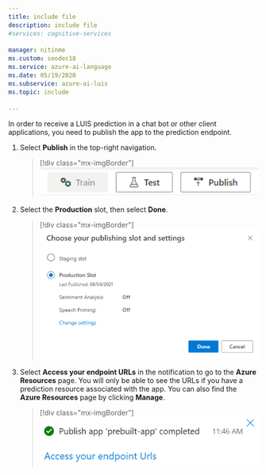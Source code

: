 ```yaml
---
title: include file
description: include file
#services: cognitive-services

manager: nitinme
ms.custom: seodec18
ms.service: azure-ai-language
ms.date: 05/19/2020
ms.subservice: azure-ai-luis
ms.topic: include

---
```


In order to receive a LUIS prediction in a chat bot or other client applications, you need to publish the app to the prediction endpoint.

1. Select **Publish** in the top-right navigation.
    
    > [!div class="mx-imgBorder"]
    > ![A screenshot of the button for publishing to the endpoint.](../media/howto-publish/publish-button.png)

1. Select the **Production** slot, then select **Done**.

    > [!div class="mx-imgBorder"]
    > ![A screenshot of LUIS publishing to the endpoint.](../media/howto-publish/publish-app-popup.png)

1. Select **Access your endpoint URLs** in the notification to go to the **Azure Resources** page. You will only be able to see the URLs if you have a prediction resource associated with the app. You can also find the **Azure Resources** page by clicking **Manage**.

     > [!div class="mx-imgBorder"]
    > ![A screenshot of a message showing the app has been published.](../media/howto-publish/publish-completed.png)
